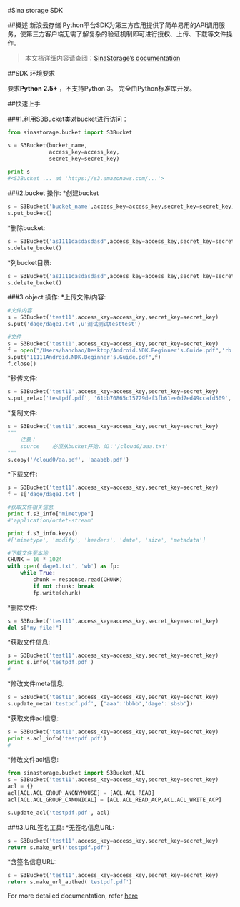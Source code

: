 #Sina storage SDK

##概述
新浪云存储 Python平台SDK为第三方应用提供了简单易用的API调用服务，使第三方客户端无需了解复杂的验证机制即可进行授权、上传、下载等文件操作。
>本文档详细内容请查阅：[SinaStorage’s documentation](http://sinastorage.sinaapp.com/developer/index.html)

##SDK 环境要求

要求**Python 2.5+** ，不支持Python 3。
完全由Python标准库开发。

##快速上手

###1.利用S3Bucket类对bucket进行访问：
```python
from sinastorage.bucket import S3Bucket

s = S3Bucket(bucket_name,
             access_key=access_key,
             secret_key=secret_key)
 
print s  
#<S3Bucket ... at 'https://s3.amazonaws.com/...'>
```
###2.bucket 操作:
*创建bucket
```python
s = S3Bucket('bucket_name',access_key=access_key,secret_key=secret_key)
s.put_bucket()
```
*删除bucket:
```python
s = S3Bucket('as1111dasdasdasd',access_key=access_key,secret_key=secret_key)
s.delete_bucket()
```
*列bucket目录:
```python
s = S3Bucket('as1111dasdasdasd',access_key=access_key,secret_key=secret_key)
s.delete_bucket()
```

###3.object 操作:
*上传文件/内容:
```python
#文件内容
s = S3Bucket('test11',access_key=access_key,secret_key=secret_key)
s.put('dage/dage1.txt',u'测试测试testtest')

#文件
s = S3Bucket('test11',access_key=access_key,secret_key=secret_key)
f = open("/Users/hanchao/Desktop/Android.NDK.Beginner's.Guide.pdf",'rb')
s.put("11111Android.NDK.Beginner's.Guide.pdf",f)
f.close()
```
*秒传文件:
```python
s = S3Bucket('test11',access_key=access_key,secret_key=secret_key)
s.put_relax('testpdf.pdf', '61bb70865c15729def3fb61ee0d7ed49ccafd509', 2433230)
```
*复制文件:
```python
s = S3Bucket('test11',access_key=access_key,secret_key=secret_key)
"""
    注意：
    source    必须从bucket开始，如：'/cloud0/aaa.txt'
"""
s.copy('/cloud0/aa.pdf', 'aaabbb.pdf')
```
*下载文件:
```python
s = S3Bucket('test11',access_key=access_key,secret_key=secret_key)
f = s['dage/dage1.txt']

#获取文件相关信息
print f.s3_info["mimetype"]
#'application/octet-stream'

print f.s3_info.keys()
#['mimetype', 'modify', 'headers', 'date', 'size', 'metadata']

#下载文件至本地
CHUNK = 16 * 1024
with open('dage1.txt', 'wb') as fp:
    while True:
        chunk = response.read(CHUNK)
        if not chunk: break
        fp.write(chunk)
```
*删除文件:
```python
s = S3Bucket('test11',access_key=access_key,secret_key=secret_key)
del s["my file!"]
```
*获取文件信息:
```python
s = S3Bucket('test11',access_key=access_key,secret_key=secret_key)
print s.info('testpdf.pdf')
#
```
*修改文件meta信息:
```python
s = S3Bucket('test11',access_key=access_key,secret_key=secret_key)
s.update_meta('testpdf.pdf', {'aaa':'bbbb','dage':'sbsb'})
```
*获取文件acl信息:
```python
s = S3Bucket('test11',access_key=access_key,secret_key=secret_key)
print s.acl_info('testpdf.pdf')
#
```
*修改文件acl信息:
```python
from sinastorage.bucket import S3Bucket,ACL
s = S3Bucket('test11',access_key=access_key,secret_key=secret_key)
acl = {}
acl[ACL.ACL_GROUP_ANONYMOUSE] = [ACL.ACL_READ]
acl[ACL.ACL_GROUP_CANONICAL] = [ACL.ACL_READ_ACP,ACL.ACL_WRITE_ACP]

s.update_acl('testpdf.pdf', acl)
```
###3.URL签名工具:
*无签名信息URL:
```python
s = S3Bucket('test11',access_key=access_key,secret_key=secret_key)
return s.make_url('testpdf.pdf')
```
*含签名信息URL:
```python
s = S3Bucket('test11',access_key=access_key,secret_key=secret_key)
return s.make_url_authed('testpdf.pdf')
```

For more detailed documentation, refer [here](http://sinastorage.sinaapp.com/developer/index.html)
